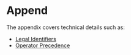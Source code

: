# Append

The appendix covers technical details such as:

- [Legal Identifiers](./identifiers.md)
- [Operator Precedence](./precedence.md)
